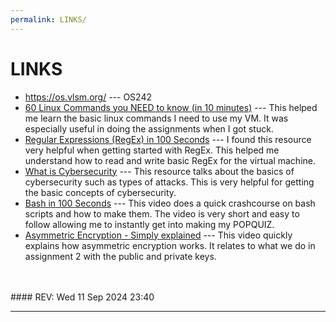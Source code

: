 ```yaml
---
permalink: LINKS/
---
```


# LINKS

* <https://os.vlsm.org/> --- OS242
* [60 Linux Commands you NEED to know (in 10 minutes)](https://www.youtube.com/watch?v=gd7BXuUQ91w) --- This helped me learn the basic linux commands I need to use my VM. It was especially useful in doing the assignments when I got stuck.
* [Regular Expressions (RegEx) in 100 Seconds](https://www.youtube.com/watch?v=sXQxhojSdZM) --- I found this resource very helpful when getting started with RegEx. This helped me understand how to read and write basic RegEx for the virtual machine.
* [What is Cybersecurity](https://www.youtube.com/watch?v=inWWhr5tnEA) --- This resource talks about the basics of cybersecurity such as types of attacks. This is very helpful for getting the basic concepts of cybersecurity.
* [Bash in 100 Seconds](https://www.youtube.com/watch?v=I4EWvMFj37g) --- This video does a quick crashcourse on bash scripts and how to make them. The video is very short and easy to follow allowing me to instantly get into making my POPQUIZ.
* [Asymmetric Encryption - Simply explained](https://www.youtube.com/watch?v=AQDCe585Lnc) --- This video quickly explains how asymmetric encryption works. It relates to what we do in assignment 2 with the public and private keys.
<br>
<br>
#### REV: Wed 11 Sep 2024 23:40
<hr>
